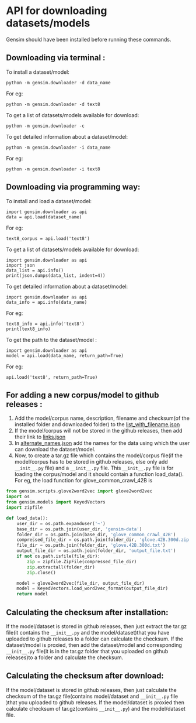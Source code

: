API for downloading datasets/models
===================================

Gensim should have been installed before running these commands.

Downloading via terminal :
-------------------------
To install a dataset/model:

    python -m gensim.downloader -d data_name
For eg:

    python -m gensim.downloader -d text8
    
To get a list of datasets/models available for download:

    python -m gensim.downloader -c
    
To get detailed information about a dataset/model:

    python -m gensim.downloader -i data_name
For eg:

    python -m gensim.downloader -i text8
    
Downloading via programming way:
-------------------------------
To install and load a dataset/model:

    import gensim.downloader as api
    data = api.load(dataset_name)
For eg:

    text8_corpus = api.load('text8')
    
To get a list of datasets/models available for download:

    import gensim.downloader as api
    import json
    data_list = api.info()
    print(json.dumps(data_list, indent=4))

To get detailed information about a dataset/model:

    import gensim.downloader as api
    data_info = api.info(data_name)
For eg:

    text8_info = api.info('text8')
    print(text8_info)

To get the path to the dataset/model :

    import gensim.downloader as api
    model = api.load(data_name, return_path=True)
For eg:

    api.load('text8', return_path=True)

For adding a new corpus/model to github releases : 
------------------------------------------------
1. Add the model/corpus name, description, filename and checksum(of the installed folder and downloaded folder) to the [list_with_filename.json](https://github.com/RaRe-Technologies/gensim-data/blob/master/list_with_filename.json)
2. If the model/corpus will not be stored in the github releases, then add their link to [links.json](https://github.com/RaRe-Technologies/gensim-data/blob/master/links.json)
3. In [alternate_names.json](https://github.com/RaRe-Technologies/gensim-data/blob/master/alternate_names.json) add the names for the data using which the user can download the dataset/model. 
4. Now, to create a tar.gz file which contains the model/corpus file(if the model/corpus has to be stored in github releases, else only add ```__init__.py``` file) and a ```__init__.py``` file. 
This ```__init__.py``` file is for loading the corpus/model and it should contain a function load_data(). 
For eg, the load function for glove_common_crawl_42B is
```python
from gensim.scripts.glove2word2vec import glove2word2vec
import os 
from gensim.models import KeyedVectors
import zipfile

def load_data():
	user_dir = os.path.expanduser('~')
	base_dir = os.path.join(user_dir, 'gensim-data')
	folder_dir = os.path.join(base_dir, 'glove_common_crawl_42B')
	compressed_file_dir = os.path.join(folder_dir, 'glove.42B.300d.zip')
	file_dir = os.path.join(folder_dir, 'glove.42B.300d.txt')
	output_file_dir = os.path.join(folder_dir, 'output_file.txt')
	if not os.path.isfile(file_dir):
		zip = zipfile.ZipFile(compressed_file_dir)
		zip.extractall(folder_dir)
		zip.close()

	model = glove2word2vec(file_dir, output_file_dir)
	model = KeyedVectors.load_word2vec_format(output_file_dir)
	return model
```
Calculating the checksum after installation:
-------------------------------------------
If the model/dataset is stored in github releases, then just extract the tar.gz file(it contains the ```__init__.py``` and the model/dataset)that you have uploaded to github releases to a folder can calculate the checksum.
If the dataset/model is proxied, then add the dataset/model and corresponding ```__init__.py``` file(it is in the tar.gz folder that you uploaded on github releases)to a folder and calculate the checksum.

Calculating the checksum after download:
---------------------------------------
If the model/dataset is stored in github releases, then just calculate the checksum of the tar.gz file(contains model/dataset and ```__init__.py``` file )that you uploaded to github releases.
If the model/dataset is proxied then calculate checksum of tar.gz(contains ```__init__.py```) and the model/dataset file.
